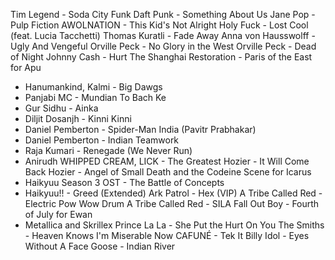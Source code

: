 Tim Legend - Soda City Funk
Daft Punk - Something About Us
Jane Pop - Pulp Fiction
AWOLNATION - This Kid's Not Alright
Holy Fuck - Lost Cool (feat. Lucia Tacchetti)
Thomas Kuratli - Fade Away
Anna von Hausswolff - Ugly And Vengeful
Orville Peck - No Glory in the West
Orville Peck - Dead of Night
Johnny Cash - Hurt
The Shanghai Restoration - Paris of the East
for Apu
- Hanumankind, Kalmi - Big Dawgs
- Panjabi MC - Mundian To Bach Ke
- Gur Sidhu - Ainka
- Diljit Dosanjh - Kinni Kinni
- Daniel Pemberton - Spider-Man India (Pavitr Prabhakar)
- Daniel Pemberton - Indian Teamwork
- Raja Kumari - Renegade (We Never Run)
- Anirudh 
WHIPPED CREAM, LICK - The Greatest
Hozier - It Will Come Back
Hozier - Angel of Small Death and the Codeine Scene
for Icarus
- Haikyuu Season 3 OST - The Battle of Concepts
- Haikyuu!! - Greed (Extended)
Ark Patrol - Hex (VIP)
A Tribe Called Red - Electric Pow Wow Drum
A Tribe Called Red - SILA
Fall Out Boy - Fourth of July
for Ewan
- Metallica and Skrillex
Prince La La - She Put the Hurt On You
The Smiths - Heaven Knows I'm Miserable Now
CAFUNÉ - Tek It
Billy Idol - Eyes Without A Face
Goose - Indian River
